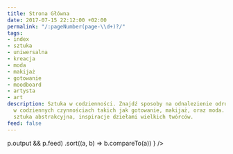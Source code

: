 ```yaml
---
title: Strona Główna
date: 2017-07-15 22:12:00 +02:00
permalink: "/:pageNumber(page-\\d+)?/"
tags:
- index
- sztuka
- uniwersalna
- kreacja
- moda
- makijaż
- gotowanie
- moodboard
- artysta
- art
description: Sztuka w codzienności. Znajdź sposoby na odnalezienie odrobiny sztuki
  w codziennych czynnościach takich jak gotowanie, makijaż, oraz moda. Sztuka współczesna,
  sztuka abstrakcyjna, inspiracje dziełami wielkich twórców.
feed: false
---
```


<div>
  <Feed posts={
    paramorph.collections['Posts'].posts
      .filter(p => p.output && p.feed)
      .sort((a, b) => b.compareTo(a))
  } />
</div>

